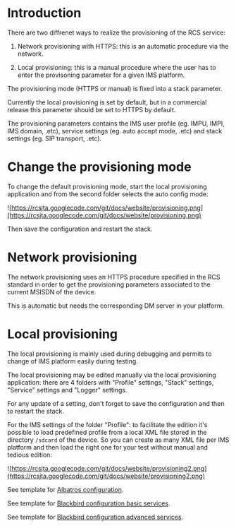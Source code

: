 # Introduction #

There are two diffrenet ways to realize the provisioning of the RCS service:

1) Network provisioning with HTTPS: this is an automatic procedure via the network.

2) Local provisioning: this is a manual procedure where the user has to enter the provisoning parameter for a given IMS platform.

The provisioning mode (HTTPS or manual) is fixed into a stack parameter.

Currently the local provisioning is set by default, but in a commercial release this parameter should be set to HTTPS by default.

The provisioning parameters contains the IMS user profile (eg. IMPU, IMPI, IMS domain, .etc), service settings (eg. auto accept mode, .etc) and stack settings (eg. SIP transport, .etc).


# Change the provisioning mode #

To change the default provisioning mode, start the local provisioning application and from the second folder selects the auto config mode:

![https://rcsjta.googlecode.com/git/docs/website/provisioning.png](https://rcsjta.googlecode.com/git/docs/website/provisioning.png)

Then save the configuration and restart the stack.

# Network provisioning #

The network provisioning uses an HTTPS procedure specified in the RCS standard in order to get the provisioning parameters associated to the current MSISDN of the device.

This is automatic but needs the corresponding DM server in your platform.


# Local provisioning #

The local provisioning is mainly used during debugging and permits to change of IMS platform easily during testing.

The local provisioning may be edited manually via the local provisioning application: there are 4 folders with "Profile" settings, "Stack" settings, "Service" settings and "Logger" settings.

For any update of a setting, don't forget to save the configuration and then to restart the stack.

For the IMS settings of the folder "Profile": to facilitate the edition  it's possible to load predefined profile from a local XML file stored in the directory `/sdcard` of the device. So you can create as many XML file per IMS platform and then load the right one for your test without manual and tedious edition:

![https://rcsjta.googlecode.com/git/docs/website/provisioning2.png](https://rcsjta.googlecode.com/git/docs/website/provisioning2.png)

See template for [Albatros configuration](https://github.com/android-rcs/rcsjta/blob/master/data/provisioning_templates/albatros/template-ota_config-Albatros.xml).

See template for [Blackbird configuration basic services](https://github.com/android-rcs/rcsjta/blob/master/data/provisioning_templates/blackbird/template_config_nsn9_2_rcs8.xml).

See template for [Blackbird configuration advanced services](https://github.com/android-rcs/rcsjta/blob/master/data/provisioning_templates/blackbird/template_config_nsn9_2_rcs14.xml).
